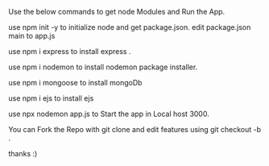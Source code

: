 Use the below commands to get node Modules and Run the App.


use npm init -y to initialize node and get package.json. edit package.json main to app.js 

use npm i express to install express . 

use npm i nodemon to install nodemon package installer.

use npm i mongoose to install mongoDb

use npm i ejs to install ejs 

use npx nodemon app.js to Start the app in Local host 3000.



You can Fork the Repo with git clone and edit features using git checkout -b .


thanks :)
